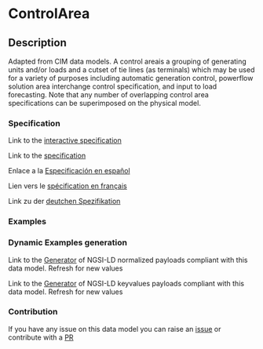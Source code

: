 # ControlArea

## Description 

Adapted from CIM data models. A control areais a grouping of generating units and/or loads and a cutset of tie lines (as terminals) which may be used for a variety of purposes including automatic generation control, powerflow solution area interchange control specification, and input to load forecasting.   Note that any number of overlapping control area specifications can be superimposed on the physical model.
### Specification

Link to the [interactive specification](https://swagger.lab.fiware.org/?url=https://github.com/smart-data-models/dataModel.EnergyCIM/blob/master/ControlArea/swagger.yaml)

Link to the [specification](https://github.com/smart-data-models/dataModel.EnergyCIM/blob/master/ControlArea/doc/spec.md)

Enlace a la [Especificación en español](https://github.com/smart-data-models/dataModel.EnergyCIM/blob/master/ControlArea/doc/spec_ES.md)

Lien vers le [spécification en français](https://github.com/smart-data-models/dataModel.EnergyCIM/blob/master/ControlArea/doc/spec_FR.md)

Link zu der [deutchen Spezifikation](https://github.com/smart-data-models/dataModel.EnergyCIM/blob/master/ControlArea/doc/spec_DE.md)
### Examples
### Dynamic Examples generation

Link to the [Generator](https://smartdatamodels.org/extra/ngsi-ld_generator_v0.92.php?schemaUrl=https://raw.githubusercontent.com/smart-data-models/dataModel.EnergyCIM/master/ControlArea/schema.json&email=info@smartdatamodels.org) of NGSI-LD normalized payloads compliant with this data model. Refresh for new values

Link to the [Generator](https://smartdatamodels.org/extra/ngsi-ld_generator_keyvalues_v0.92.php?schemaUrl=https://raw.githubusercontent.com/smart-data-models/dataModel.EnergyCIM/master/ControlArea/schema.json&email=info@smartdatamodels.org) of NGSI-LD keyvalues payloads compliant with this data model. Refresh for new values
### Contribution

 If you have any issue on this data model you can raise an [issue](https://github.com/smart-data-models/dataModel.EnergyCIM/issues)  or contribute with a [PR](https://github.com/smart-data-models/dataModel.EnergyCIM/pulls)